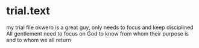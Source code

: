 # trial.text
my trial file
okwero is a great guy, only needs to focus and keep disciplined
All gentlement need to focus on God to know from whom their purpose is and to whom we all return
